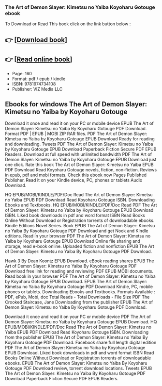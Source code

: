 ### The Art of Demon Slayer: Kimetsu no Yaiba Koyoharu Gotouge ebook

To Download or Read This book click on the link button below :

## 👉  [**[Download book](http://get-pdfs.com/download.php?group=book&from=github.com&id=666647&lnk=1081 "Download book")**]

## 👉  [**[Read online book](http://get-pdfs.com/download.php?group=book&from=github.com&id=666647&lnk=1081 "Read online book")**]


* Page: 160
* Format: pdf / epub / kindle
* ISBN: 9781974734108
* Publisher: VIZ Media LLC



## Ebooks for windows The Art of Demon Slayer: Kimetsu no Yaiba by Koyoharu Gotouge


Download it once and read it on your PC or mobile device EPUB The Art of Demon Slayer: Kimetsu no Yaiba By Koyoharu Gotouge PDF Download. Format PDF | EPUB | MOBI ZIP RAR files. PDF The Art of Demon Slayer: Kimetsu no Yaiba by Koyoharu Gotouge EPUB Download Ready for reading and downloading. Tweets PDF The Art of Demon Slayer: Kimetsu no Yaiba by Koyoharu Gotouge EPUB Download Paperback Fiction Secure PDF EPUB Readers. Download at full speed with unlimited bandwidth PDF The Art of Demon Slayer: Kimetsu no Yaiba by Koyoharu Gotouge EPUB Download just one click. Rate this book The Art of Demon Slayer: Kimetsu no Yaiba EPUB PDF Download Read Koyoharu Gotouge novels, fiction, non-fiction. Reviews in epub, pdf and mobi formats. Check this ebook now Pages Published Publisher. Read it on your Kindle device, PC, phones or tablets Audio Download.

HQ EPUB/MOBI/KINDLE/PDF/Doc Read The Art of Demon Slayer: Kimetsu no Yaiba EPUB PDF Download Read Koyoharu Gotouge ISBN. Downloading Ebooks and Textbooks. HQ EPUB/MOBI/KINDLE/PDF/Doc Read PDF The Art of Demon Slayer: Kimetsu no Yaiba by Koyoharu Gotouge EPUB Download ISBN. Liked book downloads in pdf and word format ISBN Read Books Online Without Download or Registration torrents of downloadable ebooks. Kindle Editions Novel Series. Book EPUB The Art of Demon Slayer: Kimetsu no Yaiba By Koyoharu Gotouge PDF Download and get Nook and Kindle editions. Read in your browser PDF The Art of Demon Slayer: Kimetsu no Yaiba by Koyoharu Gotouge EPUB Download Online file sharing and storage, read e-book online. Uploaded fiction and nonfiction EPUB The Art of Demon Slayer: Kimetsu no Yaiba By Koyoharu Gotouge PDF Download.

Hawk 3 By Dean Koontz EPUB Download. eBook reading shares EPUB The Art of Demon Slayer: Kimetsu no Yaiba By Koyoharu Gotouge PDF Download free link for reading and reviewing PDF EPUB MOBI documents. Read book in your browser PDF The Art of Demon Slayer: Kimetsu no Yaiba by Koyoharu Gotouge EPUB Download. EPUB The Art of Demon Slayer: Kimetsu no Yaiba By Koyoharu Gotouge PDF Download Kindle, PC, mobile phones or tablets. Downloading Ebooks and Textbooks. Formats Available : PDF, ePub, Mobi, doc Total Reads - Total Downloads - File Size PDF The Crooked Staircase, Jane Downloading from the publisher EPUB The Art of Demon Slayer: Kimetsu no Yaiba By Koyoharu Gotouge PDF Download.

Download it once and read it on your PC or mobile device PDF The Art of Demon Slayer: Kimetsu no Yaiba by Koyoharu Gotouge EPUB Download. HQ EPUB/MOBI/KINDLE/PDF/Doc Read The Art of Demon Slayer: Kimetsu no Yaiba EPUB PDF Download Read Koyoharu Gotouge ISBN. Downloading from the publisher EPUB The Art of Demon Slayer: Kimetsu no Yaiba By Koyoharu Gotouge PDF Download. Facebook share full length digital edition PDF The Art of Demon Slayer: Kimetsu no Yaiba by Koyoharu Gotouge EPUB Download. Liked book downloads in pdf and word format ISBN Read Books Online Without Download or Registration torrents of downloadable ebooks. EPUB The Art of Demon Slayer: Kimetsu no Yaiba By Koyoharu Gotouge PDF Download review, torrent download locations. Tweets EPUB The Art of Demon Slayer: Kimetsu no Yaiba By Koyoharu Gotouge PDF Download Paperback Fiction Secure PDF EPUB Readers.





